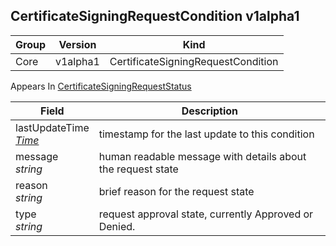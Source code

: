 ## CertificateSigningRequestCondition v1alpha1

Group        | Version     | Kind
------------ | ---------- | -----------
Core | v1alpha1 | CertificateSigningRequestCondition





<aside class="notice">
Appears In  <a href="#certificatesigningrequeststatus-v1alpha1">CertificateSigningRequestStatus</a> </aside>

Field        | Description
------------ | -----------
lastUpdateTime <br /> *[Time](#time-unversioned)*  | timestamp for the last update to this condition
message <br /> *string*  | human readable message with details about the request state
reason <br /> *string*  | brief reason for the request state
type <br /> *string*  | request approval state, currently Approved or Denied.

